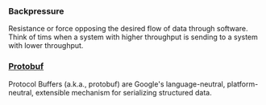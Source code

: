 

### Backpressure
Resistance or force opposing the desired flow of data through software. Think of tims when a system with higher throughput is sending to a system with lower throughput. 


### [Protobuf](https://github.com/protocolbuffers/protobuf)
Protocol Buffers (a.k.a., protobuf) are Google's language-neutral, platform-neutral, extensible mechanism for serializing structured data.
